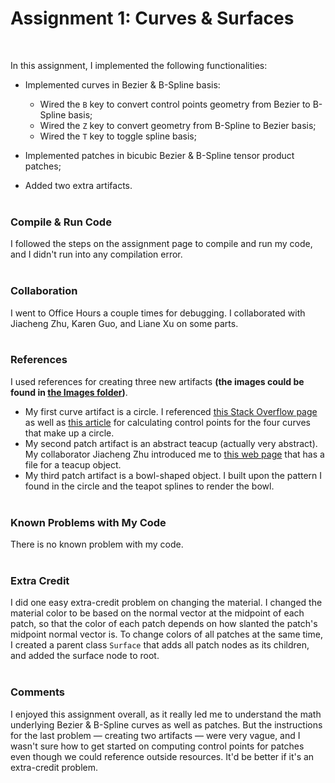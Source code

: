 # Assignment 1: Curves & Surfaces
<br>

In this assignment, I implemented the following functionalities:
* Implemented curves in Bezier & B-Spline basis:
  * Wired the `B` key to convert control points geometry from Bezier to B-Spline basis;
  * Wired the `Z` key to convert geometry from B-Spline to Bezier basis;
  * Wired the `T` key to toggle spline basis;

* Implemented patches in bicubic Bezier & B-Spline tensor product patches;
* Added two extra artifacts.
<br><br>


### Compile & Run Code

I followed the steps on the assignment page to compile and run my code, and I didn't run into any compilation error.
<br><br>


### Collaboration

I went to Office Hours a couple times for debugging. I collaborated with Jiacheng Zhu, Karen Guo, and Liane Xu on some parts.
<br><br>


### References

I used references for creating three new artifacts **(the images could be found in [the Images folder](/images/))**.
* My first curve artifact is a circle. I referenced [this Stack Overflow page](https://stackoverflow.com/questions/1734745/how-to-create-circle-with-b%C3%A9zier-curves) as well as [this article](https://spencermortensen.com/articles/bezier-circle/) for calculating control points for the four curves that make up a circle.
* My second patch artifact is an abstract teacup (actually very abstract). My collaborator Jiacheng Zhu introduced me to [this web page](https://people.sc.fsu.edu/~jburkardt/data/bezier_surface/bezier_surface.html) that has a file for a teacup object.
* My third patch artifact is a bowl-shaped object. I built upon the pattern I found in the circle and the teapot splines to render the bowl.
<br><br>


### Known Problems with My Code

There is no known problem with my code.
<br><br>


### Extra Credit

I did one easy extra-credit problem on changing the material. I changed the material color to be based on the normal vector at the midpoint of each patch, so that the color of each patch depends on how slanted the patch's midpoint normal vector is. To change colors of all patches at the same time, I created a parent class <code>Surface</code> that adds all patch nodes as its children, and added the surface node to root.
<br><br>


### Comments

I enjoyed this assignment overall, as it really led me to understand the math underlying Bezier & B-Spline curves as well as patches. But the instructions for the last problem — creating two artifacts — were very vague, and I wasn't sure how to get started on computing control points for patches even though we could reference outside resources. It'd be better if it's an extra-credit problem.
